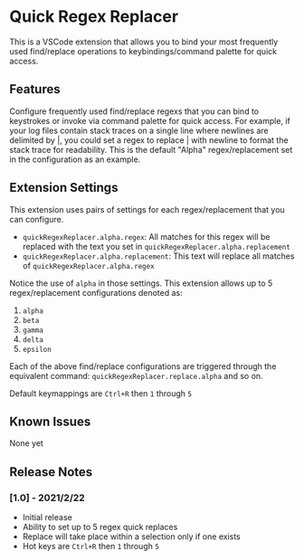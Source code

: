 # Quick Regex Replacer

This is a VSCode extension that allows you to bind your most frequently used find/replace operations to keybindings/command palette for quick access.

## Features

Configure frequently used find/replace regexs that you can bind to keystrokes or invoke via command palette for quick access. For example, if your log files contain stack traces on a single line where newlines are delimited by |, you could set a regex to replace | with newline to format the stack trace for readability. This is the default "Alpha" regex/replacement set in the configuration as an example.

## Extension Settings

This extension uses pairs of settings for each regex/replacement that you can configure.

* `quickRegexReplacer.alpha.regex`: All matches for this regex will be replaced with the text you set in `quickRegexReplacer.alpha.replacement`
* `quickRegexReplacer.alpha.replacement`: This text will replace all matches of `quickRegexReplacer.alpha.regex`

Notice the use of `alpha` in those settings. This extension allows up to 5 regex/replacement configurations denoted as:

1. `alpha`
1. `beta`
1. `gamma`
1. `delta`
1. `epsilon`

Each of the above find/replace configurations are triggered through the equivalent command: `quickRegexReplacer.replace.alpha` and so on.

Default keymappings are `Ctrl+R` then `1` through `5`

## Known Issues

None yet

## Release Notes

### [1.0] - 2021/2/22

- Initial release
- Ability to set up to 5 regex quick replaces
- Replace will take place within a selection only if one exists
- Hot keys are `Ctrl+R` then `1` through `5`
